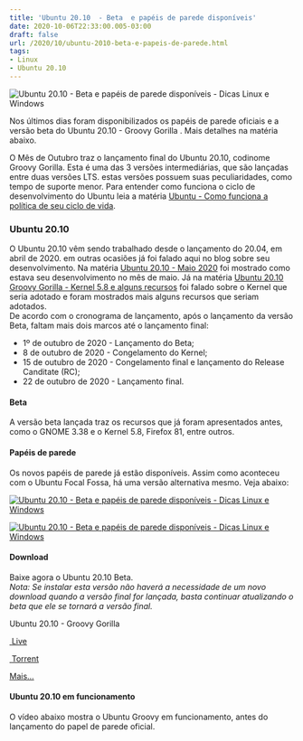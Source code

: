 ```yaml
---
title: 'Ubuntu 20.10  - Beta  e papéis de parede disponíveis'
date: 2020-10-06T22:33:00.005-03:00
draft: false
url: /2020/10/ubuntu-2010-beta-e-papeis-de-parede.html
tags: 
- Linux
- Ubuntu 20.10
---
```


![Ubuntu 20.10  - Beta  e papéis de parede disponíveis - Dicas Linux e Windows](https://1.bp.blogspot.com/-JM1zglSSpC4/X30Y97bQAKI/AAAAAAAAQOM/RR5MtzK4cn82rlNDHqGJVPX68s_ZTA0GgCNcBGAsYHQ/s16000/Ubuntu_20.10_Beta.png "Ubuntu 20.10  - Beta  e papéis de parede disponíveis - Dicas Linux e Windows")

Nos últimos dias foram disponibilizados os papéis de parede oficiais e a versão beta do Ubuntu 20.10 - Groovy Gorilla . Mais detalhes na matéria abaixo.

  
  
  
  
  
  
  

O Mês de Outubro traz o lançamento final do Ubuntu 20.10, codinome Groovy Gorilla. Esta é uma das 3 versões intermediárias, que são lançadas entre duas versões LTS. estas versões possuem suas peculiaridades, como tempo de suporte menor. Para entender como funciona o ciclo de desenvolvimento do Ubuntu leia a matéria [Ubuntu - Como funciona a política de seu ciclo de vida](https://info.wsouza.com.br/2019/03/ubuntu-como-funciona-politica-de-seu-ciclo-de-vida.html).  
  

### Ubuntu 20.10

  
O Ubuntu 20.10 vêm sendo trabalhado desde o lançamento do 20.04, em abril de 2020. em outras ocasiões já foi falado aqui no blog sobre seu desenvolvimento. Na matéria [Ubuntu 20.10 - Maio 2020](https://info.wsouza.com.br/2020/05/ubuntu-2010-maio-2020.html) foi mostrado como estava seu desenvolvimento no mês de maio. Já na matéria [Ubuntu 20.10 Groovy Gorilla - Kernel 5.8 e alguns recursos](https://info.wsouza.com.br/2020/09/ubuntu-20-10-groovy-gorilla-kernel58-e-alguns-recursos.html) foi falado sobre o Kernel que seria adotado e foram mostrados mais alguns recursos que seriam adotados.  
De acordo com o cronograma de lançamento, após o lançamento da versão Beta, faltam mais dois marcos até o lançamento final:  

*   1º de outubro de 2020 - Lançamento do Beta;
*   8 de outubro de 2020 - Congelamento do Kernel;
*   15 de outubro de 2020 - Congelamento final e lançamento do Release Canditate (RC);
*   22 de outubro de 2020 - Lançamento final.

  

#### Beta

  
A versão beta lançada traz os recursos que já foram apresentados antes, como o GNOME 3.38 e o Kernel 5.8, Firefox 81, entre outros.  
  

#### Papéis de parede

  
Os novos papéis de parede já estão disponíveis. Assim como aconteceu com o Ubuntu Focal Fossa, há uma versão alternativa mesmo. Veja abaixo:  
  

[![Ubuntu 20.10  - Beta  e papéis de parede disponíveis - Dicas Linux e Windows](https://1.bp.blogspot.com/-gW-LC0dRGb8/X30Yqw0HRII/AAAAAAAAQOE/A3a_KvVp9uoqqLkQQ-AXaD1uaOacctRWQCNcBGAsYHQ/s600/warty-final-ubuntu.png "Ubuntu 20.10  - Beta  e papéis de parede disponíveis - Dicas Linux e Windows")](https://1.bp.blogspot.com/-gW-LC0dRGb8/X30Yqw0HRII/AAAAAAAAQOE/A3a_KvVp9uoqqLkQQ-AXaD1uaOacctRWQCNcBGAsYHQ/s2048/warty-final-ubuntu.png)

[![Ubuntu 20.10  - Beta  e papéis de parede disponíveis - Dicas Linux e Windows](https://1.bp.blogspot.com/-Njj2qZdNVjE/X30YqpLG3aI/AAAAAAAAQOA/IuVyQjSSmcAKMjZod6li2GcEMEP1ovCgwCNcBGAsYHQ/s600/Gorilla_Wallpaper_Grey_4096x2304.png "Ubuntu 20.10  - Beta  e papéis de parede disponíveis - Dicas Linux e Windows")](https://1.bp.blogspot.com/-Njj2qZdNVjE/X30YqpLG3aI/AAAAAAAAQOA/IuVyQjSSmcAKMjZod6li2GcEMEP1ovCgwCNcBGAsYHQ/s2048/Gorilla_Wallpaper_Grey_4096x2304.png)

  

#### Download

  
Baixe agora o Ubuntu 20.10 Beta.  
_Nota: Se instalar esta versão não haverá a necessidade de um novo download quando a versão final for lançada, basta continuar atualizando o beta que ele se tornará a versão final._  
  

Ubuntu 20.10 - Groovy Gorilla

[ Live](https://releases.ubuntu.com/20.10/ubuntu-20.10-beta-desktop-amd64.iso)

[ Torrent](https://releases.ubuntu.com/20.10/ubuntu-20.10-beta-desktop-amd64.iso.torrent)

[Mais...](https://releases.ubuntu.com/20.10/)

  

#### Ubuntu 20.10 em funcionamento

  
O vídeo abaixo mostra o Ubuntu Groovy em funcionamento, antes do lançamento do papel de parede oficial.